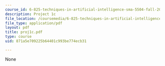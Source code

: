 ```yaml
---
course_id: 6-825-techniques-in-artificial-intelligence-sma-5504-fall-2002
description: Project 1c
file_location: /coursemedia/6-825-techniques-in-artificial-intelligence-sma-5504-fall-2002/871a5e709225b64401c993be774ecb31_proj1c.pdf
file_type: application/pdf
layout: pdf
title: proj1c.pdf
type: course
uid: 871a5e709225b64401c993be774ecb31

---
```

None